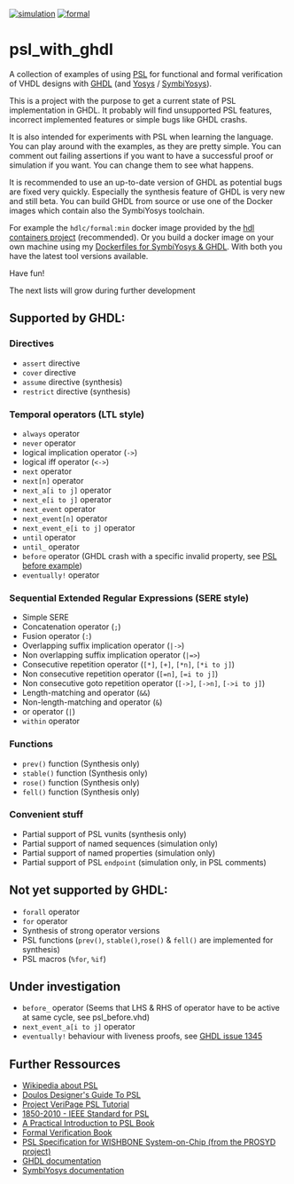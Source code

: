 [![simulation](https://github.com/tmeissner/psl_with_ghdl/workflows/simulation/badge.svg)](https://github.com/tmeissner/psl_with_ghdl/actions?query=workflow%3Asimulation) [![formal](https://github.com/tmeissner/psl_with_ghdl/workflows/formal/badge.svg)](https://github.com/tmeissner/psl_with_ghdl/actions?query=workflow%3Aformal)

# psl_with_ghdl

A collection of examples of using [PSL](https://en.wikipedia.org/wiki/Property_Specification_Language) for functional and formal verification of VHDL designs with [GHDL](https://github.com/ghdl/ghdl) (and [Yosys](https://github.com/YosysHQ/yosys) / [SymbiYosys](https://github.com/YosysHQ/SymbiYosys)).

This is a project with the purpose to get a current state of PSL implementation in GHDL. It probably will find unsupported PSL features, incorrect implemented features or simple bugs like GHDL crashs.

It is also intended for experiments with PSL when learning the language. You can play around with the examples, as they are pretty simple. You can comment out failing assertions if you want to have a successful proof or simulation if you want. You can change them to see what happens.

It is recommended to use an up-to-date version of GHDL as potential bugs are fixed very quickly. Especially the synthesis feature of GHDL is very new and still beta. You can build GHDL from source or use one of the Docker images which contain also the SymbiYosys toolchain.

For example the `hdlc/formal:min` docker image provided by the [hdl containers project](https://hdl.github.io/containers/) (recommended). Or you build a docker image on your own machine using my [Dockerfiles for SymbiYosys & GHDL](https://github.com/tmeissner/Dockerfiles). With both you have the latest tool versions available.

Have fun!


The next lists will grow during further development

## Supported by GHDL:

### Directives

* `assert` directive
* `cover` directive
* `assume` directive (synthesis)
* `restrict` directive (synthesis)

### Temporal operators (LTL style)

* `always` operator
* `never` operator
* logical implication operator (`->`)
* logical iff operator (`<->`)
* `next` operator
* `next[n]` operator
* `next_a[i to j]` operator
* `next_e[i to j]` operator
* `next_event` operator
* `next_event[n]` operator
* `next_event_e[i to j]` operator
* `until` operator
* `until_` operator
* `before` operator (GHDL crash with a specific invalid property, see [PSL before example](https://github.com/tmeissner/psl_with_ghdl/blob/master/src/psl_before.vhd#L53))
* `eventually!` operator

### Sequential Extended Regular Expressions (SERE style)

* Simple SERE
* Concatenation operator (`;`)
* Fusion operator (`:`)
* Overlapping suffix implication operator (`|->`)
* Non overlapping suffix implication operator (`|=>`)
* Consecutive repetition operator (`[*]`, `[+]`, `[*n]`, `[*i to j]`)
* Non consecutive repetition operator (`[=n]`, `[=i to j]`)
* Non consecutive goto repetition operator (`[->]`, `[->n]`, `[->i to j]`)
* Length-matching and operator (`&&`)
* Non-length-matching and operator (`&`)
* or operator (`|`)
* `within` operator

### Functions

* `prev()` function (Synthesis only)
* `stable()` function (Synthesis only)
* `rose()` function (Synthesis only)
* `fell()` function (Synthesis only)

### Convenient stuff

* Partial support of PSL vunits (synthesis only)
* Partial support of named sequences (simulation only)
* Partial support of named properties (simulation only)
* Partial support of PSL `endpoint` (simulation only, in PSL comments)


## Not yet supported by GHDL:

* `forall` operator
* `for` operator
* Synthesis of strong operator versions
* PSL functions (`prev()`, `stable()`,`rose()` & `fell()` are implemented for synthesis)
* PSL macros (`%for`, `%if`)

## Under investigation

* `before_` operator (Seems that LHS & RHS of operator have to be active at same cycle, see psl_before.vhd)
* `next_event_a[i to j]` operator
* `eventually!` behaviour with liveness proofs, see [GHDL issue 1345](https://github.com/ghdl/ghdl/issues/1345)

## Further Ressources

* [Wikipedia about PSL](https://en.wikipedia.org/wiki/Property_Specification_Language)
* [Doulos Designer's Guide To PSL](https://www.doulos.com/knowhow/psl/)
* [Project VeriPage PSL Tutorial](http://www.project-veripage.com/psl_tutorial_1.php)
* [1850-2010 - IEEE Standard for PSL](https://standards.ieee.org/standard/1850-2010.html)
* [A Practical Introduction to PSL Book](https://www.springer.com/gp/book/9780387361239)
* [Formal Verification Book](https://www.elsevier.com/books/formal-verification/seligman/978-0-12-800727-3)
* [PSL Specification for WISHBONE System-on-Chip (from the PROSYD project)](https://opencores.org/websvn/filedetails?repname=copyblaze&path=%2Fcopyblaze%2Ftrunk%2Fcopyblaze%2Fdoc%2Fdev%2FWishBone%2Fprosyd1.4_1_annex.pdf)
* [GHDL documentation](https://ghdl.readthedocs.io)
* [SymbiYosys documentation](https://symbiyosys.readthedocs.io)
